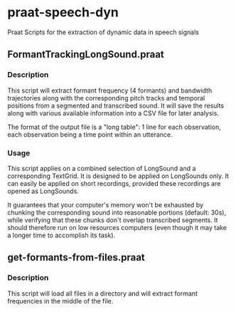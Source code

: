 # praat-speech-dyn
Praat Scripts for the extraction of dynamic data in speech signals

## FormantTrackingLongSound.praat

### Description

This script will extract formant frequency (4 formants) and bandwidth
trajectories along with the corresponding pitch tracks and temporal positions
from a segmented and transcribed sound. It will save the results along with
various available information into a CSV file for later analysis.

The format of the output file is a "long table": 1 line for each observation,
each observation being a time point within an utterance.

### Usage

This script applies on a combined selection of LongSound and a corresponding
TextGrid. It is designed to be applied on LongSounds only. It can easily be
applied on short recordings, provided these recordings are opened as
LongSounds.

It guarantees that your computer's memory won't be exhausted by chunking the
corresponding sound into reasonable portions (default: 30s), while verifying
that these chunks don't overlap transcribed segments. It should therefore run
on low resources computers (even though it may take a longer time to accomplish
its task).

## get-formants-from-files.praat

### Description

This script will load all files in a directory and will extract formant frequencies in the middle of the file.
 
